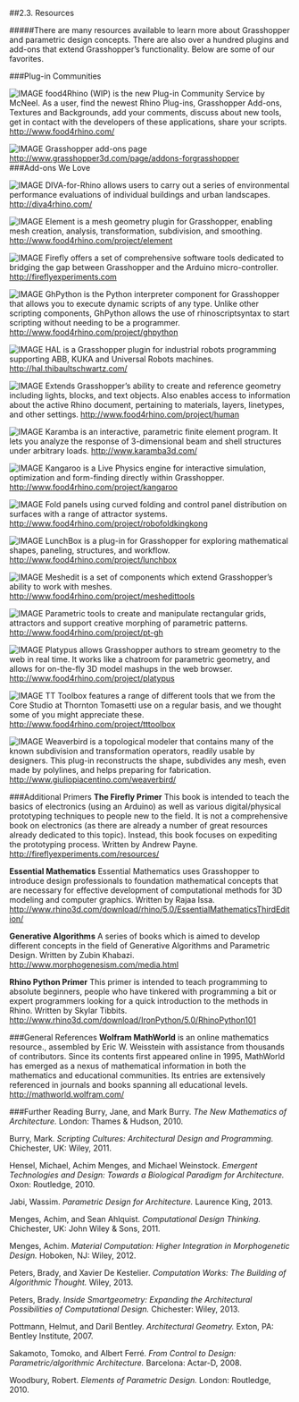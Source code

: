 ##2.3. Resources

#####There are many resources available to learn more about Grasshopper and parametric design concepts. There are also over a hundred plugins and add-ons that extend Grasshopper’s functionality. Below are some of our favorites.

###Plug-in Communities
<style>
.page-inner h3{clear:both}
.page-inner p{clear:both}
.page-inner img {float:left;padding:15px;}

</style>

![IMAGE](images/rhino.png)
food4Rhino (WIP) is the new Plug-in Community Service by McNeel. As a user, find the newest Rhino Plug-ins, Grasshopper Add-ons, Textures and Backgrounds, add your comments, discuss about new tools, get in contact with the developers of these applications, share your scripts.
http://www.food4rhino.com/

![IMAGE](images/grasshopper.png)
Grasshopper add-ons page
http://www.grasshopper3d.com/page/addons-forgrasshopper
<br>
###Add-ons We Love

![IMAGE](images/diva.png)
DIVA-for-Rhino allows users to carry out a series of environmental performance evaluations of individual buildings and urban landscapes.
http://diva4rhino.com/

![IMAGE](images/elementlogo.png)
Element is a mesh geometry plugin for Grasshopper, enabling mesh creation, analysis, transformation, subdivision, and smoothing.
http://www.food4rhino.com/project/element

![IMAGE](images/firefly.png)
Firefly offers a set of comprehensive software tools dedicated to bridging the gap between Grasshopper and the Arduino micro-controller.
http://fireflyexperiments.com

![IMAGE](images/python.png)
GhPython is the Python interpreter component for Grasshopper that allows you to execute dynamic scripts of any type. Unlike other scripting components, GhPython allows the use of rhinoscriptsyntax to start scripting without needing to be a programmer.
http://www.food4rhino.com/project/ghpython

![IMAGE](images/hal.png)
HAL is a Grasshopper plugin for industrial robots programming supporting ABB, KUKA and Universal Robots machines.
http://hal.thibaultschwartz.com/

![IMAGE](images/human.png)
Extends Grasshopper’s ability to create and reference geometry including lights, blocks, and text objects. Also enables access to information about the active Rhino document, pertaining to materials, layers, linetypes, and other settings.
http://www.food4rhino.com/project/human

![IMAGE](images/karamba.png)
Karamba is an interactive, parametric finite element program. It lets you analyze the response of 3-dimensional beam and shell structures under arbitrary loads.
http://www.karamba3d.com/

![IMAGE](images/kangaroo.png)
Kangaroo is a Live Physics engine for interactive simulation, optimization and form-finding directly within Grasshopper.
http://www.food4rhino.com/project/kangaroo

![IMAGE](images/kingkong.png)
Fold panels using curved folding and control panel distribution on surfaces with a range of attractor systems.
http://www.food4rhino.com/project/robofoldkingkong

![IMAGE](images/lunchbox.png)
LunchBox is a plug-in for Grasshopper for exploring mathematical shapes, paneling, structures, and workflow.
http://www.food4rhino.com/project/lunchbox

![IMAGE](images/meshedit.png)
Meshedit is a set of components which extend Grasshopper’s ability to work with meshes.
http://www.food4rhino.com/project/meshedittools

![IMAGE](images/parametric-tools.png)
Parametric tools to create and manipulate rectangular grids, attractors and support creative morphing of parametric patterns.
http://www.food4rhino.com/project/pt-gh

![IMAGE](images/platypus.png)
Platypus allows Grasshopper authors to stream geometry to the web in real time. It works like a chatroom for parametric geometry, and allows for on-the-fly 3D model mashups in the web browser.
http://www.food4rhino.com/project/platypus

![IMAGE](images/tt-toolbox.png)
TT Toolbox features a range of different tools that we from the Core Studio at Thornton Tomasetti use on a regular basis, and we thought some of you might appreciate these.
http://www.food4rhino.com/project/tttoolbox

![IMAGE](images/weaverbird.png)
Weaverbird is a topological modeler that contains many of the known subdivision and transformation operators, readily usable by designers. This plug-in reconstructs the shape, subdivides any mesh, even made by polylines, and helps preparing for fabrication.
http://www.giuliopiacentino.com/weaverbird/



###Additional Primers
**The Firefly Primer**
This book is intended to teach the basics of electronics (using an Arduino) as well as various digital/physical prototyping techniques to people new to the field. It is not a comprehensive book on electronics (as there are already a number of great resources already dedicated to this topic). Instead, this book focuses on expediting the prototyping process. Written by Andrew Payne.
http://fireflyexperiments.com/resources/

**Essential Mathematics**
Essential Mathematics uses Grasshopper to introduce design professionals to foundation mathematical concepts that are necessary for effective development of computational methods for 3D modeling and computer graphics. Written by Rajaa Issa.
http://www.rhino3d.com/download/rhino/5.0/EssentialMathematicsThirdEdition/

**Generative Algorithms**
A series of books which is aimed to develop different concepts in the field of Generative Algorithms and Parametric Design. Written by Zubin Khabazi.
http://www.morphogenesism.com/media.html

**Rhino Python Primer**
This primer is intended to teach programming to absolute beginners, people who have tinkered with programming a bit or expert programmers looking for a quick introduction to the methods in Rhino. Written by Skylar Tibbits.
http://www.rhino3d.com/download/IronPython/5.0/RhinoPython101

###General References
**Wolfram MathWorld** is an online mathematics resource., assembled by Eric W. Weisstein
with assistance from thousands of contributors. Since its contents first appeared online in 1995, MathWorld has emerged as a nexus of mathematical information in both the mathematics and educational communities. Its entries are extensively referenced in journals and books spanning all educational levels.
http://mathworld.wolfram.com/

###Further Reading
Burry, Jane, and Mark Burry. *The New Mathematics of Architecture.* London: Thames & Hudson, 2010.

Burry, Mark. *Scripting Cultures: Architectural Design and Programming.* Chichester, UK: Wiley, 2011.

Hensel, Michael, Achim Menges, and Michael Weinstock. *Emergent Technologies and Design: Towards a Biological Paradigm for Architecture.* Oxon: Routledge, 2010.

Jabi, Wassim. *Parametric Design for Architecture.* Laurence King, 2013.

Menges, Achim, and Sean Ahlquist. *Computational Design Thinking.* Chichester, UK: John Wiley & Sons, 2011.

Menges, Achim. *Material Computation: Higher Integration in Morphogenetic Design.* Hoboken, NJ: Wiley, 2012.

Peters, Brady, and Xavier De Kestelier. *Computation Works: The Building of Algorithmic Thought.* Wiley, 2013.

Peters, Brady. *Inside Smartgeometry: Expanding the Architectural Possibilities of Computational Design.* Chichester: Wiley, 2013.

Pottmann, Helmut, and Daril Bentley. *Architectural Geometry.* Exton, PA: Bentley Institute, 2007.

Sakamoto, Tomoko, and Albert Ferré. *From Control to Design: Parametric/algorithmic Architecture.* Barcelona: Actar-D, 2008.

Woodbury, Robert. *Elements of Parametric Design.* London: Routledge, 2010.
